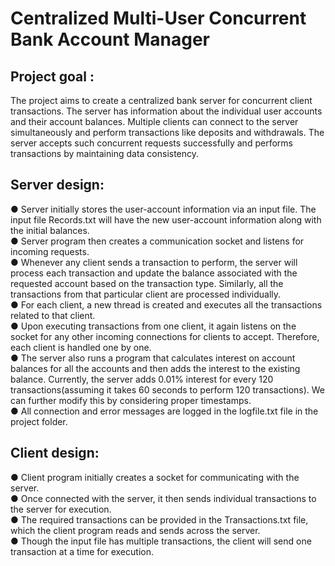 **<h1>Centralized Multi-User Concurrent Bank Account Manager</h1>**


<h2>Project goal :</h2>
The project aims to create a centralized bank server for concurrent client transactions. The server has information about the individual user accounts and their account balances.
Multiple clients can connect to the server simultaneously and perform transactions like deposits
and withdrawals. The server accepts such concurrent requests successfully and performs
transactions by maintaining data consistency.

## Server design:
● Server initially stores the user-account information via an input file. The input file
Records.txt will have the new user-account information along with the initial balances.<br>
● Server program then creates a communication socket and listens for incoming
requests.<br>
● Whenever any client sends a transaction to perform, the server will process each
transaction and update the balance associated with the requested account based on the
transaction type. Similarly, all the transactions from that particular client are processed
individually.<br>
● For each client, a new thread is created and executes all the transactions related
to that client.<br>
● Upon executing transactions from one client, it again listens on the socket for any other
incoming connections for clients to accept. Therefore, each client is handled one by one.<br>
● The server also runs a program that calculates interest on account balances for all the
accounts and then adds the interest to the existing balance. Currently, the server adds
0.01% interest for every 120 transactions(assuming it takes 60 seconds to perform 120
transactions). We can further modify this by considering proper timestamps.<br>
● All connection and error messages are logged in the logfile.txt file in the
project folder.<br>

## Client design:
● Client program initially creates a socket for communicating with the server.<br>
● Once connected with the server, it then sends individual transactions to the server for
execution.<br>
● The required transactions can be provided in the Transactions.txt file, which the
client program reads and sends across the server.<br>
● Though the input file has multiple transactions, the client will send one transaction at a
time for execution.<br>
